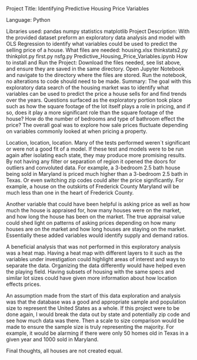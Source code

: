 Project Title: Identifying Predictive Housing Price Variables

Language: Python

Libraries used:
	pandas
	numpy
	statistics
	matplotlib
Project Description: 
With the provided dataset preform an exploratory data analysis and model with OLS Regression to identify what variables could be used to predict the selling price of a house.
What files are needed:
housing.xlsx
thinkstats2.py
thinkplot.py
first.py
nsfg.py
Predictive_Housing_Price_Variables.ipynb
How to install and Run the Project:
Download the files needed, see list above, and ensure they are saved in the same directory. Open Jupyter Notebook and navigate to the directory where the files are stored. Run the notebook, no alterations to code should need to be made.
Summary:
The goal with this exploratory data search of the housing market was to identify what variables can be used to predict the price a house sells for and find trends over the years. Questions surfaced as the exploratory portion took place such as how the square footage of the lot itself plays a role in pricing, and if so, does it play a more significant role than the square footage of the house? How do the number of bedrooms and type of bathroom effect the price? The overall goal was to explore how sale prices fluctuate depending on variables commonly looked at when pricing a property.

Location, location, location. Many of the tests performed weren`t significant or were not a good fit of a model. If these test and models were to be run again after isolating each state, they may produce more promising results. By not having any filter or separation of region it opened the doors for outliers and convoluted data. For example, a 3-bedroom 2.5 bath house being sold in Maryland is priced much higher than a 3-bedroom 2.5 bath in Texas. Or even switching zip codes could alter the price significantly. For example, a house on the outskirts of Frederick County Maryland will be much less than one in the heart of Frederick County.

Another variable that could have been helpful is asking price as well as how much the house is appraised for, how many houses were on the market, and how long the house has been on the market. The true appraisal value could shed light on patterns of asking prices depending on how many houses are on the market and how long houses are staying on the market. Essentially these added variables would identify supply and demand ratios.

A beneficial analysis that was not performed in this exploratory analysis was a heat map. Having a heat map with different layers to it such as the variables under investigation could highlight areas of interest and ways to separate the data. Organizing the data differently would have helped even the playing field. Having subsets of housing with the same specs and similar lot sizes could have given more information about how location effects prices.

An assumption made from the start of this data exploration and analysis was that the database was a good and appropriate sample and population size to represent the United States as a whole. If this project were to be done again, I would break the data out by state and potentially zip code and see how much data was there. Then a scale to size comparison would be made to ensure the sample size is truly representing the majority. For example, it would be alarming if there were only 50 homes old in Texas in a given year and 1000 sold in Maryland.

Final thoughts, all houses are not created equal.
